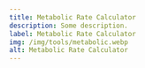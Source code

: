 ```yaml
---
title: Metabolic Rate Calculator
description: Some description.
label: Metabolic Rate Calculator
img: /img/tools/metabolic.webp
alt: Metabolic Rate Calculator
---
```


